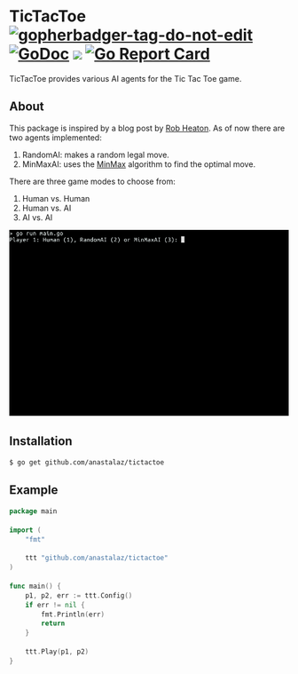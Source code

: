 # TicTacToe      <a href='https://github.com/jpoles1/gopherbadger' target='_blank'>![gopherbadger-tag-do-not-edit](https://img.shields.io/badge/Go%20Coverage-28%25-orange.svg?longCache=true&style=flat)</a> [![GoDoc](https://godoc.org/github.com/tj/go-dropbox?status.svg)](https://godoc.org/github.com/anastalaz/tictactoe) ![](https://img.shields.io/badge/license-MIT-blue.svg) [![Go Report Card](https://goreportcard.com/badge/github.com/anastalaz/easycron)](https://goreportcard.com/report/github.com/anastalaz/tictactoe)

 TicTacToe provides various AI agents for the Tic Tac Toe game.

## About

 This package is inspired by a blog post by [Rob Heaton](https://robertheaton.com/2018/10/09/programming-projects-for-advanced-beginners-3-a/). As of now there are two agents implemented:
 1. RandomAI: makes a random legal move.
 2. MinMaxAI: uses the [MinMax](https://en.wikipedia.org/wiki/Minimax) algorithm to find the optimal move.

 There are three game modes to choose from:
 1. Human vs. Human
 2. Human vs. AI
 3. AI vs. AI

![Tic Tac Toe demo gif](docs/tictactoe.gif)



## Installation

```console
$ go get github.com/anastalaz/tictactoe
```

## Example

```go
package main

import (
	"fmt"

	ttt "github.com/anastalaz/tictactoe"
)

func main() {
	p1, p2, err := ttt.Config()
	if err != nil {
		fmt.Println(err)
		return
	}

	ttt.Play(p1, p2)
}
```
